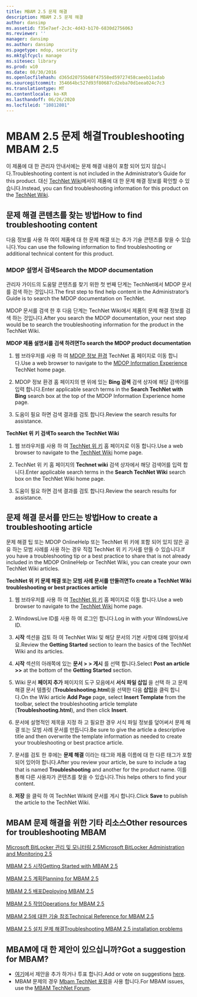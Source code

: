 ```yaml
---
title: MBAM 2.5 문제 해결
description: MBAM 2.5 문제 해결
author: dansimp
ms.assetid: f35e7aef-2c3c-4d43-b170-6830d2756063
ms.reviewer: ''
manager: dansimp
ms.author: dansimp
ms.pagetype: mdop, security
ms.mktglfcycl: manage
ms.sitesec: library
ms.prod: w10
ms.date: 08/30/2016
ms.openlocfilehash: d365d20755b68f47558ed59727458caeeb11adab
ms.sourcegitcommit: 354664bc527d93f80687cd2eba70d1eea024c7c3
ms.translationtype: MT
ms.contentlocale: ko-KR
ms.lasthandoff: 06/26/2020
ms.locfileid: "10812801"
---
```

# <span data-ttu-id="70188-103">MBAM 2.5 문제 해결</span><span class="sxs-lookup"><span data-stu-id="70188-103">Troubleshooting MBAM 2.5</span></span>


<span data-ttu-id="70188-104">이 제품에 대 한 관리자 안내서에는 문제 해결 내용이 포함 되어 있지 않습니다.</span><span class="sxs-lookup"><span data-stu-id="70188-104">Troubleshooting content is not included in the Administrator’s Guide for this product.</span></span> <span data-ttu-id="70188-105">대신 [TechNet Wiki](https://go.microsoft.com/fwlink/p/?LinkId=224905)에서이 제품에 대 한 문제 해결 정보를 확인할 수 있습니다.</span><span class="sxs-lookup"><span data-stu-id="70188-105">Instead, you can find troubleshooting information for this product on the [TechNet Wiki](https://go.microsoft.com/fwlink/p/?LinkId=224905).</span></span>

## <span data-ttu-id="70188-106">문제 해결 콘텐츠를 찾는 방법</span><span class="sxs-lookup"><span data-stu-id="70188-106">How to find troubleshooting content</span></span>


<span data-ttu-id="70188-107">다음 정보를 사용 하 여이 제품에 대 한 문제 해결 또는 추가 기술 콘텐츠를 찾을 수 있습니다.</span><span class="sxs-lookup"><span data-stu-id="70188-107">You can use the following information to find troubleshooting or additional technical content for this product.</span></span>

### <span data-ttu-id="70188-108">MDOP 설명서 검색</span><span class="sxs-lookup"><span data-stu-id="70188-108">Search the MDOP documentation</span></span>

<span data-ttu-id="70188-109">관리자 가이드의 도움말 콘텐츠를 찾기 위한 첫 번째 단계는 TechNet에서 MDOP 문서를 검색 하는 것입니다.</span><span class="sxs-lookup"><span data-stu-id="70188-109">The first step to find help content in the Administrator’s Guide is to search the MDOP documentation on TechNet.</span></span>

<span data-ttu-id="70188-110">MDOP 문서를 검색 한 후 다음 단계는 TechNet Wiki에서 제품의 문제 해결 정보를 검색 하는 것입니다.</span><span class="sxs-lookup"><span data-stu-id="70188-110">After you search the MDOP documentation, your next step would be to search the troubleshooting information for the product in the TechNet Wiki.</span></span>

**<span data-ttu-id="70188-111">MDOP 제품 설명서를 검색 하려면</span><span class="sxs-lookup"><span data-stu-id="70188-111">To search the MDOP product documentation</span></span>**

1.  <span data-ttu-id="70188-112">웹 브라우저를 사용 하 여 [MDOP 정보 환경](https://go.microsoft.com/fwlink/?LinkId=236032) TechNet 홈 페이지로 이동 합니다.</span><span class="sxs-lookup"><span data-stu-id="70188-112">Use a web browser to navigate to the [MDOP Information Experience](https://go.microsoft.com/fwlink/?LinkId=236032) TechNet home page.</span></span>

2.  <span data-ttu-id="70188-113">MDOP 정보 환경 홈 페이지의 맨 위에 있는 **Bing 검색** 검색 상자에 해당 검색어를 입력 합니다.</span><span class="sxs-lookup"><span data-stu-id="70188-113">Enter applicable search terms in the **Search TechNet with Bing** search box at the top of the MDOP Information Experience home page.</span></span>

3.  <span data-ttu-id="70188-114">도움이 필요 하면 검색 결과를 검토 합니다.</span><span class="sxs-lookup"><span data-stu-id="70188-114">Review the search results for assistance.</span></span>

**<span data-ttu-id="70188-115">TechNet 위 키 검색</span><span class="sxs-lookup"><span data-stu-id="70188-115">To search the TechNet Wiki</span></span>**

1.  <span data-ttu-id="70188-116">웹 브라우저를 사용 하 여 [TechNet 위 키](https://go.microsoft.com/fwlink/p/?LinkId=224905) 홈 페이지로 이동 합니다.</span><span class="sxs-lookup"><span data-stu-id="70188-116">Use a web browser to navigate to the [TechNet Wiki](https://go.microsoft.com/fwlink/p/?LinkId=224905) home page.</span></span>

2.  <span data-ttu-id="70188-117">TechNet 위 키 홈 페이지의 **Technet wiki** 검색 상자에서 해당 검색어를 입력 합니다.</span><span class="sxs-lookup"><span data-stu-id="70188-117">Enter applicable search terms in the **Search TechNet Wiki** search box on the TechNet Wiki home page.</span></span>

3.  <span data-ttu-id="70188-118">도움이 필요 하면 검색 결과를 검토 합니다.</span><span class="sxs-lookup"><span data-stu-id="70188-118">Review the search results for assistance.</span></span>

## <span data-ttu-id="70188-119">문제 해결 문서를 만드는 방법</span><span class="sxs-lookup"><span data-stu-id="70188-119">How to create a troubleshooting article</span></span>


<span data-ttu-id="70188-120">문제 해결 팁 또는 MDOP OnlineHelp 또는 TechNet 위 키에 포함 되어 있지 않은 공유 하는 모범 사례를 사용 하는 경우 직접 TechNet 위 키 기사를 만들 수 있습니다.</span><span class="sxs-lookup"><span data-stu-id="70188-120">If you have a troubleshooting tip or a best practice to share that is not already included in the MDOP OnlineHelp or TechNet Wiki, you can create your own TechNet Wiki articles.</span></span>

**<span data-ttu-id="70188-121">TechNet 위 키 문제 해결 또는 모범 사례 문서를 만들려면</span><span class="sxs-lookup"><span data-stu-id="70188-121">To create a TechNet Wiki troubleshooting or best practices article</span></span>**

1.  <span data-ttu-id="70188-122">웹 브라우저를 사용 하 여 [TechNet 위 키](https://go.microsoft.com/fwlink/p/?LinkId=224905) 홈 페이지로 이동 합니다.</span><span class="sxs-lookup"><span data-stu-id="70188-122">Use a web browser to navigate to the [TechNet Wiki](https://go.microsoft.com/fwlink/p/?LinkId=224905) home page.</span></span>

2.  <span data-ttu-id="70188-123">WindowsLive ID를 사용 하 여 로그인 합니다.</span><span class="sxs-lookup"><span data-stu-id="70188-123">Log in with your WindowsLive ID.</span></span>

3.  <span data-ttu-id="70188-124">**시작** 섹션을 검토 하 여 TechNet Wiki 및 해당 문서의 기본 사항에 대해 알아보세요.</span><span class="sxs-lookup"><span data-stu-id="70188-124">Review the **Getting Started** section to learn the basics of the TechNet Wiki and its articles.</span></span>

4.  <span data-ttu-id="70188-125">**시작** 섹션의 아래쪽에 있는 **문서 &gt; &gt; 게시** 를 선택 합니다.</span><span class="sxs-lookup"><span data-stu-id="70188-125">Select **Post an article &gt;&gt;** at the bottom of the **Getting Started** section.</span></span>

5.  <span data-ttu-id="70188-126">Wiki 문서 **페이지 추가** 페이지의 도구 모음에서 **서식 파일 삽입** 을 선택 하 고 문제 해결 문서 템플릿 (**Troubleshooting.html**)을 선택한 다음 **삽입**을 클릭 합니다.</span><span class="sxs-lookup"><span data-stu-id="70188-126">On the Wiki article **Add Page** page, select **Insert Template** from the toolbar, select the troubleshooting article template (**Troubleshooting.html**), and then click **Insert**.</span></span>

6.  <span data-ttu-id="70188-127">문서에 설명적인 제목을 지정 하 고 필요한 경우 서식 파일 정보를 덮어써서 문제 해결 또는 모범 사례 문서를 만듭니다.</span><span class="sxs-lookup"><span data-stu-id="70188-127">Be sure to give the article a descriptive title and then overwrite the template information as needed to create your troubleshooting or best practice article.</span></span>

7.  <span data-ttu-id="70188-128">문서를 검토 한 후에는 **문제 해결** 이라는 태그와 제품 이름에 대 한 다른 태그가 포함 되어 있어야 합니다.</span><span class="sxs-lookup"><span data-stu-id="70188-128">After you review your article, be sure to include a tag that is named **Troubleshooting** and another for the product name.</span></span> <span data-ttu-id="70188-129">이를 통해 다른 사용자가 콘텐츠를 찾을 수 있습니다.</span><span class="sxs-lookup"><span data-stu-id="70188-129">This helps others to find your content.</span></span>

8.  <span data-ttu-id="70188-130">**저장** 을 클릭 하 여 TechNet Wiki에 문서를 게시 합니다.</span><span class="sxs-lookup"><span data-stu-id="70188-130">Click **Save** to publish the article to the TechNet Wiki.</span></span>

## <span data-ttu-id="70188-131">MBAM 문제 해결을 위한 기타 리소스</span><span class="sxs-lookup"><span data-stu-id="70188-131">Other resources for troubleshooting MBAM</span></span>


[<span data-ttu-id="70188-132">Microsoft BitLocker 관리 및 모니터링 2.5</span><span class="sxs-lookup"><span data-stu-id="70188-132">Microsoft BitLocker Administration and Monitoring 2.5</span></span>](index.md)

[<span data-ttu-id="70188-133">MBAM 2.5 시작</span><span class="sxs-lookup"><span data-stu-id="70188-133">Getting Started with MBAM 2.5</span></span>](getting-started-with-mbam-25.md)

[<span data-ttu-id="70188-134">MBAM 2.5 계획</span><span class="sxs-lookup"><span data-stu-id="70188-134">Planning for MBAM 2.5</span></span>](planning-for-mbam-25.md)

[<span data-ttu-id="70188-135">MBAM 2.5 배포</span><span class="sxs-lookup"><span data-stu-id="70188-135">Deploying MBAM 2.5</span></span>](deploying-mbam-25.md)

[<span data-ttu-id="70188-136">MBAM 2.5 작업</span><span class="sxs-lookup"><span data-stu-id="70188-136">Operations for MBAM 2.5</span></span>](operations-for-mbam-25.md)

[<span data-ttu-id="70188-137">MBAM 2.5에 대한 기술 참조</span><span class="sxs-lookup"><span data-stu-id="70188-137">Technical Reference for MBAM 2.5</span></span>](technical-reference-for-mbam-25.md)

[<span data-ttu-id="70188-138">MBAM 2.5 설치 문제 해결</span><span class="sxs-lookup"><span data-stu-id="70188-138">Troubleshooting MBAM 2.5 installation problems</span></span>](https://support.microsoft.com/kb/3049652)

## <span data-ttu-id="70188-139">MBAM에 대 한 제안이 있으십니까?</span><span class="sxs-lookup"><span data-stu-id="70188-139">Got a suggestion for MBAM?</span></span>
- <span data-ttu-id="70188-140">[여기](http://mbam.uservoice.com/forums/268571-microsoft-bitlocker-administration-and-monitoring)에서 제안을 추가 하거나 투표 합니다.</span><span class="sxs-lookup"><span data-stu-id="70188-140">Add or vote on suggestions [here](http://mbam.uservoice.com/forums/268571-microsoft-bitlocker-administration-and-monitoring).</span></span> 
- <span data-ttu-id="70188-141">MBAM 문제의 경우 [Mbam TechNet 포럼](https://social.technet.microsoft.com/Forums/home?forum=mdopmbam)을 사용 합니다.</span><span class="sxs-lookup"><span data-stu-id="70188-141">For MBAM issues, use the [MBAM TechNet Forum](https://social.technet.microsoft.com/Forums/home?forum=mdopmbam).</span></span>

 

 





